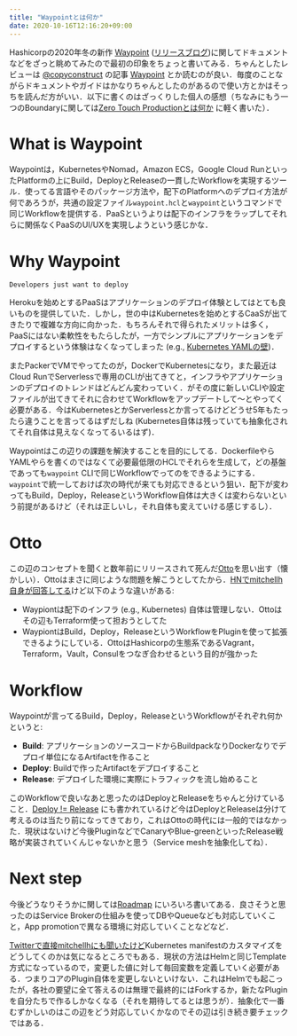 ```yaml
---
title: "Waypointとは何か"
date: 2020-10-16T12:16:20+09:00
---
```


Hashicorpの2020年冬の新作 [Waypoint](https://www.waypointproject.io/) ([リリースブログ](https://www.hashicorp.com/blog/announcing-waypoint))に関してドキュメントなどをざっと眺めてみたので最初の印象をちょっと書いてみる．ちゃんとしたレビューは [@copyconstruct](https://twitter.com/copyconstruct) の記事 [Waypoint](https://copyconstruct.medium.com/waypoint-3f00b11da4a) とか読むのが良い．毎度のことながらドキュメントやガイドはかなりちゃんとしたのがあるので使い方とかはそっちを読んだ方がいい．以下に書くのはざっくりした個人の感想（ちなみにもう一つのBoundaryに関しては[Zero Touch Productionとは何か](https://deeeet.com/writing/2020/10/15/zero-touch-production/) に軽く書いた）．

# What is Waypoint

Waypointは，KubernetesやNomad，Amazon ECS，Google Cloud RunといったPlatformの上にBuild，DeployとReleaseの一貫したWorkflowを実現するツール．使ってる言語やそのパッケージ方法や，配下のPlatformへのデプロイ方法が何であろうが，共通の設定ファイル`waypoint.hcl`と`waypoint`というコマンドで同じWorkflowを提供する．PaaSというよりは配下のインフラをラップしてそれらに関係なくPaaSのUI/UXを実現しようという感じかな．

# Why Waypoint

```
Developers just want to deploy
```

Herokuを始めとするPaaSはアプリケーションのデプロイ体験としてはとても良いものを提供していた．しかし，世の中はKubernetesを始めとするCaaSが出てきたりで複雑な方向に向かった．もちろんそれで得られたメリットは多く，PaaSにはない柔軟性をもたらしたが，一方でシンプルにアプリケーションをデプロイするという体験はなくなってしまった (e.g., [Kubernetes YAMLの壁](https://deeeet.com/writing/2018/01/10/kubernetes-yaml/))．

またPackerでVMでやってたのが，DockerでKubernetesになり，また最近はCloud RunでServerlessで専用のCLIが出てきてと，インフラやアプリケーションのデプロイのトレンドはどんどん変わっていく．がその度に新しいCLIや設定ファイルが出てきてそれに合わせてWorkflowをアップデートして〜とやってく必要がある．今はKubernetesとかServerlessとか言ってるけどどうせ5年もたったら違うことを言ってるはずだしね (Kubernetes自体は残っていても抽象化されてそれ自体は見えなくなってるいるはず)．

Waypointはこの辺りの課題を解決することを目的にしてる．DockerfileやらYAMLやらを書くのではなくて必要最低限のHCLでそれらを生成して，どの基盤であっても`waypoint` CLIで同じWorkflowでってのをできるようにする．`waypoint`で統一しておけば次の時代が来ても対応できるという狙い．配下が変わってもBuild，Deploy，ReleaseというWorkflow自体は大きくは変わらないという前提があるけど（それは正しいし，それ自体も変えていける感じするし）．

# Otto

この辺のコンセプトを聞くと数年前にリリースされて死んだ[Otto](https://www.ottoproject.io/)を思い出す（懐かしい）．Ottoはまさに同じような問題を解こうとしてたから．[HNでmitchellh自身が回答してる](https://news.ycombinator.com/item?id=24790491)けど以下のような違いがある:

- Waypiontは配下のインフラ  (e.g., Kubernetes) 自体は管理しない．Ottoはその辺もTerraform使って担おうとしてた
- WaypiontはBuild，Deploy，ReleaseというWorkflowをPluginを使って拡張できるようにしている．OttoはHashicorpの生態系であるVagrant，Terraform，Vault，Consulをつなぎ合わせるという目的が強かった

# Workflow

Waypointが言ってるBuild，Deploy，ReleaseというWorkflowがそれぞれ何かというと: 

- **Build**: アプリケーションのソースコードからBuildpackなりDockerなりでデプロイ単位になるArtifactを作ること
- **Deploy**: Buildで作ったArtifactをデプロイすること
- **Release**: デプロイした環境に実際にトラフィックを流し始めること

このWorkflowで良いなあと思ったのはDeployとReleaseをちゃんと分けていること．[Deploy != Release](https://blog.turbinelabs.io/deploy-not-equal-release-part-one-4724bc1e726b) にも書かれているけど今はDeployとReleaseは分けて考えるのは当たり前になってきており，これはOttoの時代には一般的ではなかった．現状はないけど今後PluginなどでCanaryやBlue-greenといったRelease戦略が実装されていくんじゃないかと思う（Service meshを抽象化してね）．

# Next step

今後どうなりそうかに関しては[Roadmap](https://www.waypointproject.io/docs/roadmap) にいろいろ書いてある．良さそうと思ったのはService Brokerの仕組みを使ってDBやQueueなども対応していくこと，App promotionで異なる環境に対応していくことなどなど．

[Twitterで直接mitchellhにも聞いたけど](https://twitter.com/deeeet/status/1316913160411095043)Kubernetes manifestのカスタマイズをどうしてくのかは気になるところでもある．現状の方法はHelmと同じTemplate方式になっているので，変更した値に対して毎回変数を定義していく必要がある．つまりコアのPlugin自体を変更しないといけない．これはHelmでも起こったが，各社の要望に全て答えるのは無理で最終的にはForkするか，新たなPluginを自分たちで作るしかなくなる（それを期待してるとは思うが）．抽象化で一番むずかしいのはこの辺をどう対応していくかなのでその辺は引き続き要チェックではある．
